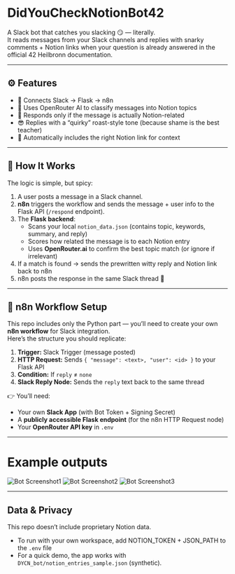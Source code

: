 # DidYouCheckNotionBot42
A Slack bot that catches you slacking 😏 — literally.  
It reads messages from your Slack channels and replies with snarky comments + Notion links when your question is already answered in the official 42 Heilbronn documentation.

---

## ⚙️ Features
- 🧩 Connects Slack → Flask → n8n
- 🧠 Uses OpenRouter AI to classify messages into Notion topics
- 💬 Responds only if the message is actually Notion-related
- 😎 Replies with a “quirky” roast-style tone (because shame is the best teacher)
- 🔗 Automatically includes the right Notion link for context

---
## 🧠 How It Works

The logic is simple, but spicy:

1. A user posts a message in a Slack channel.  
2. **n8n** triggers the workflow and sends the message + user info to the Flask API (`/respond` endpoint).  
3. The **Flask backend**:
   - Scans your local `notion_data.json` (contains topic, keywords, summary, and reply)
   - Scores how related the message is to each Notion entry
   - Uses **OpenRouter.ai** to confirm the best topic match (or ignore if irrelevant)
4. If a match is found → sends the prewritten witty reply and Notion link back to n8n  
5. n8n posts the response in the same Slack thread 💬  

---

## 🔄 n8n Workflow Setup

This repo includes only the Python part — you’ll need to create your own **n8n workflow** for Slack integration.  
Here’s the structure you should replicate:

1. **Trigger:** Slack Trigger (message posted)  
2. **HTTP Request:** Sends `{ "message": <text>, "user": <id> }` to your Flask API  
3. **Condition:** If `reply` ≠ `none`  
4. **Slack Reply Node:** Sends the `reply` text back to the same thread

👉 You’ll need:
- Your own **Slack App** (with Bot Token + Signing Secret)
- A **publicly accessible Flask endpoint** (for the n8n HTTP Request node)
- Your **OpenRouter API key** in `.env`

---

# Example outputs
![Bot Screenshot1](https://i.imgur.com/9l483Vp.png)
![Bot Screenshot2](https://i.imgur.com/MTmAbyh.png)
![Bot Screenshot3](https://i.imgur.com/aklBPFV.png)

---
## Data & Privacy
This repo doesn’t include proprietary Notion data.
- To run with your own workspace, add NOTION_TOKEN + JSON_PATH to the `.env` file
- For a quick demo, the app works with `DYCN_bot/notion_entries_sample.json` (synthetic).
